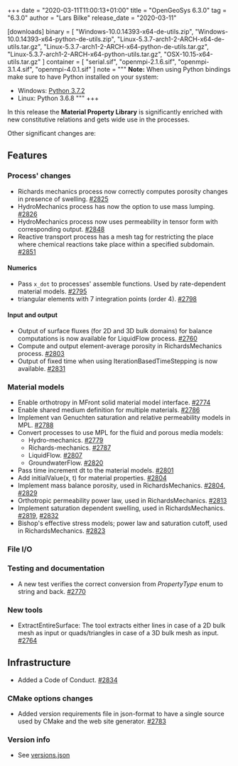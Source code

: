 +++
date = "2020-03-11T11:00:13+01:00"
title = "OpenGeoSys 6.3.0"
tag = "6.3.0"
author = "Lars Bilke"
release_date = "2020-03-11"

[downloads]
binary = [
    "Windows-10.0.14393-x64-de-utils.zip",
    "Windows-10.0.14393-x64-python-de-utils.zip",
    "Linux-5.3.7-arch1-2-ARCH-x64-de-utils.tar.gz",
    "Linux-5.3.7-arch1-2-ARCH-x64-python-de-utils.tar.gz",
    "Linux-5.3.7-arch1-2-ARCH-x64-python-utils.tar.gz",
    "OSX-10.15-x64-utils.tar.gz"
]
container = [
    "serial.sif",
    "openmpi-2.1.6.sif",
    "openmpi-3.1.4.sif",
    "openmpi-4.0.1.sif"
]
note = """
**Note:** When using Python bindings make sure to have Python installed on your system:

- Windows: [Python 3.7.2](https://www.python.org/ftp/python/3.7.2/python-3.7.2-amd64-webinstall.exe)
- Linux: Python 3.6.8
"""
+++

<!-- vale off -->

In this release the **Material Property Library** is significantly enriched with new constitutive relations and gets wide use in the processes.

Other significant changes are:

## Features

### Process' changes

- Richards mechanics process now correctly computes porosity changes in presence of swelling. [#2825](https://github.com/ufz/ogs/pull/2825)
- HydroMechanics process has now the option to use mass lumping. [#2826](https://github.com/ufz/ogs/pull/2826)
- HydroMechanics process now uses permeability in tensor form with corresponding output. [#2848](https://github.com/ufz/ogs/pull/2848)
- Reactive transport process has a mesh tag for restricting the place where chemical reactions take place within a specified subdomain. [#2851](https://github.com/ufz/ogs/pull/2851)

#### Numerics

- Pass `x_dot` to processes' assemble functions. Used by rate-dependent material models. [#2795](https://github.com/ufz/ogs/pull/2795)
- triangular elements with 7 integration points (order 4). [#2798](https://github.com/ufz/ogs/pull/2798)

#### Input and output

- Output of surface fluxes (for 2D and 3D bulk domains) for balance computations is now available for LiquidFlow process. [#2760](https://github.com/ufz/ogs/pull/2760)
- Compute and output element-average porosity in RichardsMechanics process. [#2803](https://github.com/ufz/ogs/pull/2803)
- Output of fixed time when using IterationBasedTimeStepping is now available. [#2831](https://github.com/ufz/ogs/pull/2831)

### Material models

- Enable orthotropy in MFront solid material model interface. [#2774](https://github.com/ufz/ogs/pull/2774)
- Enable shared medium definition for multiple materials. [#2786](https://github.com/ufz/ogs/pull/2786)
- Implement van Genuchten saturation and relative permeability models in MPL. [#2788](https://github.com/ufz/ogs/pull/2788)
- Convert processes to use MPL for the fluid and porous media models:
  - Hydro-mechanics. [#2779](https://github.com/ufz/ogs/pull/2779)
  - Richards-mechanics. [#2787](https://github.com/ufz/ogs/pull/2787)
  - LiquidFlow. [#2807](https://github.com/ufz/ogs/pull/2807)
  - GroundwaterFlow. [#2820](https://github.com/ufz/ogs/pull/2820)
- Pass time increment dt to the material models. [#2801](https://github.com/ufz/ogs/pull/2801)
- Add initialValue(x, t) for material properties. [#2804](https://github.com/ufz/ogs/pull/2804)
- Implement mass balance porosity, used in RichardsMechanics. [#2804](https://github.com/ufz/ogs/pull/2804), [#2829](https://github.com/ufz/ogs/pull/2829)
- Orthotropic permeability power law, used in RichardsMechanics. [#2813](https://github.com/ufz/ogs/pull/2813)
- Implement saturation dependent swelling, used in RichardsMechanics. [#2819](https://github.com/ufz/ogs/pull/2819), [#2832](https://github.com/ufz/ogs/pull/2832)
- Bishop's effective stress models; power law and saturation cutoff, used in RichardsMechanics. [#2823](https://github.com/ufz/ogs/pull/2823)

### File I/O

### Testing and documentation

- A new test verifies the correct conversion from *PropertyType* enum to string and back. [#2770](https://github.com/ufz/ogs/pull/2770)

### New tools

- ExtractEntireSurface: The tool extracts either lines in case of a 2D bulk mesh as input or quads/triangles in case of a 3D bulk mesh as input. [#2764](https://github.com/ufz/ogs/pull/2764)

## Infrastructure

- Added a Code of Conduct. [#2834](https://github.com/ufz/ogs/pull/2834)

### CMake options changes

- Added version requirements file in json-format to have a single source used by CMake and the web site generator. [#2783](https://github.com/ufz/ogs/pull/2783)

### Version info

- See [versions.json](https://github.com/ufz/ogs/blob/6.3.0/web/data/versions.json)
